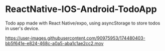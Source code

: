 # ReactNative-IOS-Android-TodoApp

Todo app made with React Native/expo, using asyncStorage to store todos in user's device.

https://user-images.githubusercontent.com/90975953/174480403-bb5f641e-e824-468c-a0a5-aba1c1ae2cc2.mov
